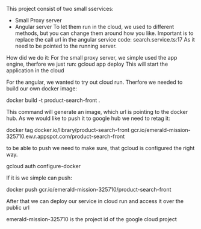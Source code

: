 This project consist of two small sservices:
 - Small Proxy server
 - Angular server
To let them run in the cloud, we used to different methods, but you can change them around how you like.
Important is to replace the call url in the angular service code: search.service.ts:17
As it need to be pointed to the running server.

How did we do it:
For the small proxy server, we simple used the app engine, therfore we just run:
gcloud app deploy
This will start the application in the cloud

For the angular, we wanted to try out cloud run.
Therfore we needed to build our own docker image:

docker build -t product-search-front .

This command will generate an image, which url is pointing to the docker hub.
As we would like to push it to google hub we need to retag it:

docker tag docker.io/library/product-search-front gcr.io/emerald-mission-325710.ew.r.appspot.com/product-search-front

to be able to push we need to make sure, that gcloud is configured the right way.

gcloud auth configure-docker

If it is we simple can push:

docker push gcr.io/emerald-mission-325710/product-search-front

After that we can deploy our service in cloud run and access it over the public url

emerald-mission-325710 is the project id of the google cloud project
